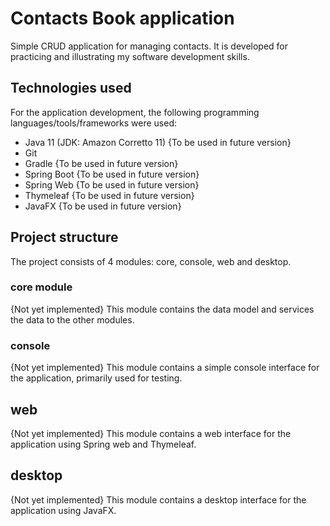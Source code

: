 # Contacts Book application
Simple CRUD application for managing contacts. It is developed for practicing and illustrating my software development skills.

## Technologies used
For the application development, the following programming languages/tools/frameworks were used:
- Java 11 (JDK: Amazon Corretto 11) {To be used in future version}
- Git
- Gradle {To be used in future version}
- Spring Boot {To be used in future version}
- Spring Web {To be used in future version}
- Thymeleaf {To be used in future version}
- JavaFX {To be used in future version}

## Project structure
The project consists of 4 modules: core, console, web and desktop.

### core module
{Not yet implemented}
This module contains the data model and services the data to the other modules.

### console
{Not yet implemented}
This module contains a simple console interface for the application, primarily used for testing.

## web
{Not yet implemented}
This module contains a web interface for the application using Spring web and Thymeleaf.

## desktop
{Not yet implemented}
This module contains a desktop interface for the application using JavaFX.
